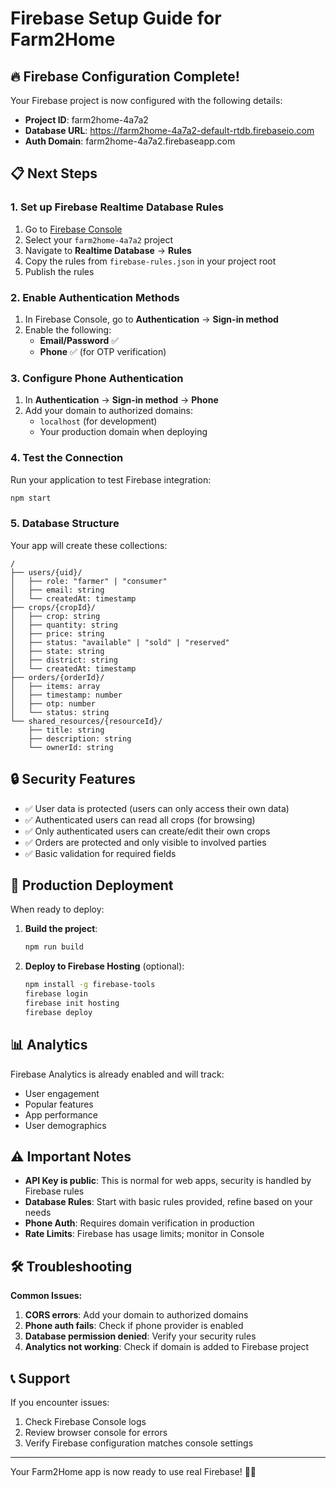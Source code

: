 # Firebase Setup Guide for Farm2Home

## 🔥 Firebase Configuration Complete!

Your Firebase project is now configured with the following details:
- **Project ID**: farm2home-4a7a2
- **Database URL**: https://farm2home-4a7a2-default-rtdb.firebaseio.com
- **Auth Domain**: farm2home-4a7a2.firebaseapp.com

## 📋 Next Steps

### 1. Set up Firebase Realtime Database Rules

1. Go to [Firebase Console](https://console.firebase.google.com)
2. Select your `farm2home-4a7a2` project
3. Navigate to **Realtime Database** → **Rules**
4. Copy the rules from `firebase-rules.json` in your project root
5. Publish the rules

### 2. Enable Authentication Methods

1. In Firebase Console, go to **Authentication** → **Sign-in method**
2. Enable the following:
   - **Email/Password** ✅
   - **Phone** ✅ (for OTP verification)

### 3. Configure Phone Authentication

1. In **Authentication** → **Sign-in method** → **Phone**
2. Add your domain to authorized domains:
   - `localhost` (for development)
   - Your production domain when deploying

### 4. Test the Connection

Run your application to test Firebase integration:

```bash
npm start
```

### 5. Database Structure

Your app will create these collections:
```
/
├── users/{uid}/
│   ├── role: "farmer" | "consumer"
│   ├── email: string
│   └── createdAt: timestamp
├── crops/{cropId}/
│   ├── crop: string
│   ├── quantity: string
│   ├── price: string
│   ├── status: "available" | "sold" | "reserved"
│   ├── state: string
│   ├── district: string
│   └── createdAt: timestamp
├── orders/{orderId}/
│   ├── items: array
│   ├── timestamp: number
│   ├── otp: number
│   └── status: string
└── shared_resources/{resourceId}/
    ├── title: string
    ├── description: string
    └── ownerId: string
```

## 🔒 Security Features

- ✅ User data is protected (users can only access their own data)
- ✅ Authenticated users can read all crops (for browsing)
- ✅ Only authenticated users can create/edit their own crops
- ✅ Orders are protected and only visible to involved parties
- ✅ Basic validation for required fields

## 🚀 Production Deployment

When ready to deploy:

1. **Build the project**:
   ```bash
   npm run build
   ```

2. **Deploy to Firebase Hosting** (optional):
   ```bash
   npm install -g firebase-tools
   firebase login
   firebase init hosting
   firebase deploy
   ```

## 📊 Analytics

Firebase Analytics is already enabled and will track:
- User engagement
- Popular features
- App performance
- User demographics

## ⚠️ Important Notes

- **API Key is public**: This is normal for web apps, security is handled by Firebase rules
- **Database Rules**: Start with basic rules provided, refine based on your needs
- **Phone Auth**: Requires domain verification in production
- **Rate Limits**: Firebase has usage limits; monitor in Console

## 🛠️ Troubleshooting

**Common Issues:**
1. **CORS errors**: Add your domain to authorized domains
2. **Phone auth fails**: Check if phone provider is enabled
3. **Database permission denied**: Verify your security rules
4. **Analytics not working**: Check if domain is added to Firebase project

## 📞 Support

If you encounter issues:
1. Check Firebase Console logs
2. Review browser console for errors
3. Verify Firebase configuration matches console settings

---

Your Farm2Home app is now ready to use real Firebase! 🌱✨